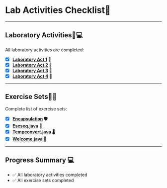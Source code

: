 # Lab Activities Checklist🎇

---

## Laboratory Activities📖💻
All laboratory activities are completed:

- [x] **[Laboratory Act 1](https://github.com/Ken-zaki/Valdez-John-Kenneth-C.-CS2102_OOPactivities/tree/main/Labaratory%20Activities/Laboratory%20Activity%201%20%E2%80%93%2006-09-2024) 🌟**  
- [x] **[Laboratory Act 2](https://github.com/Ken-zaki/Valdez-John-Kenneth-C.-CS2102_OOPactivities/tree/main/Labaratory%20Activities/Labaratory%20Activity%202%2004-10-2024) 🌟**  
- [x] **[Laboratory Act 3](https://github.com/Ken-zaki/Valdez-John-Kenneth-C.-CS2102_OOPactivities/tree/main/Labaratory%20Activities/Laboratory%20Activity%203%20-%2022%20-%2011%20-%202024) 🌟**  
- [x] **[Laboratory Act 4](https://github.com/Ken-zaki/Valdez-John-Kenneth-C.-CS2102_OOPactivities/tree/main/Labaratory%20Activities/Laboratory%20Activity%204%20-%2028-11-2024/Shapes) 🌟**  

---

## Exercise Sets🎯📂
Complete list of exercise sets:

- [x] **[Encapsulation](https://github.com/Ken-zaki/Valdez-John-Kenneth-C.-CS2102_OOPactivities/blob/main/Labaratory%20Activities/Exercise%20Sets/Exercise%20Set%2001/Encapsulation/Car.java) 🛡️** 
- [x] **[Escseq.java](https://github.com/Ken-zaki/Valdez-John-Kenneth-C.-CS2102_OOPactivities/blob/main/Labaratory%20Activities/Exercise%20Sets/Exercise%20Set%2001/Escseq.java) 📝**  
- [x] **[Tempconvert.java](https://github.com/Ken-zaki/Valdez-John-Kenneth-C.-CS2102_OOPactivities/blob/main/Labaratory%20Activities/Exercise%20Sets/Exercise%20Set%2001/Tempconvert.java) 🌡️**  
- [x] **[Welcome.java](https://github.com/Ken-zaki/Valdez-John-Kenneth-C.-CS2102_OOPactivities/blob/main/Labaratory%20Activities/Exercise%20Sets/Exercise%20Set%2001/Welcome.java) 👋**

---

## Progress Summary 💻
- ✅ All laboratory activities completed
- ✅ All exercise sets completed 
